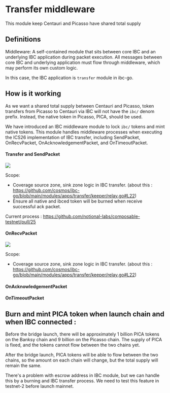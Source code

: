 # Transfer middleware
This module keep Centauri and Picasso have shared total supply
## Definitions

Middleware: A self-contained module that sits between core IBC and an underlying IBC application during packet execution. All messages between core IBC and underlying application must flow through middleware, which may perform its own custom logic. 

In this case, the IBC application is `transfer` module in ibc-go.

## How is it working 
As we want a shared total supply between Centauri and Picasso, token transfers from Picasso to Centauri via IBC will not have the `ibc/` denom prefix. Instead, the native token in Picasso, PICA, should be used.

We have introduced an IBC middleware module to lock `ibc/` tokens and mint native tokens. This module handles middleware processes when executing the ICS26 implementation of IBC transfer, including SendPacket, OnRecvPacket, OnAcknowledgementPacket, and OnTimeoutPacket.

#### Transfer and SendPacket
![](https://hackmd.io/_uploads/Hy3dFx4M2.png)

Scope:
 - Coverage source zone, sink zone logic in IBC transfer. (about this : https://github.com/cosmos/ibc-go/blob/main/modules/apps/transfer/keeper/relay.go#L22)
 - Ensure all native and ibced token will be burned when receive successful ack packet.

Current process :  https://github.com/notional-labs/composable-testnet/pull/25

#### OnRecvPacket
![](https://hackmd.io/_uploads/BJAL7BNfn.png)

Scope:
 - Coverage source zone, sink zone logic in IBC transfer. (about this : https://github.com/cosmos/ibc-go/blob/main/modules/apps/transfer/keeper/relay.go#L22)

#### OnAcknowledgementPacket


#### OnTimeoutPacket


## Burn and mint PICA token when launch chain and when IBC connected :
Before the bridge launch, there will be approximately 1 billion PICA tokens on the Banksy chain and 9 billion on the Picasso chain. The supply of PICA is fixed, and the tokens cannot flow between the two chains yet.

After the bridge launch, PICA tokens will be able to flow between the two chains, so the amount on each chain will change, but the total supply will remain the same.

There's a problem with escrow address in IBC module, but we can handle this by a burning and IBC transfer process. We need to test this feature in testnet-2 before launch mainnet.
